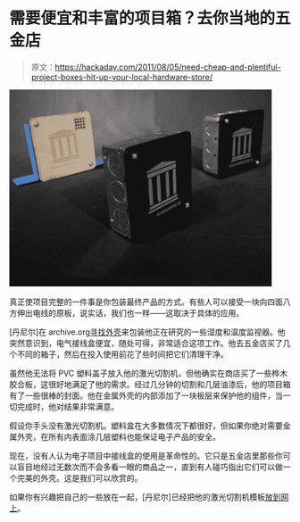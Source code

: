 # 需要便宜和丰富的项目箱？去你当地的五金店

> 原文：<https://hackaday.com/2011/08/05/need-cheap-and-plentiful-project-boxes-hit-up-your-local-hardware-store/>

![open_hardware_project_boxes](img/7a736dc127b96ce03bc4ebde5524927f.png "open_hardware_project_boxes")

真正使项目完整的一件事是你包装最终产品的方式。有些人可以接受一块向四面八方伸出电线的原板，说实话，我们也一样——这取决于具体的应用。

[丹尼尔]在 archive.org[寻找外壳](http://blog.archive.org/2011/08/05/open-hardware-inexpensive-enclosures-from-junction-boxes/)来包装他正在研究的一些湿度和温度监视器。他突然意识到，电气接线盒便宜，随处可得，非常适合这项工作。他去五金店买了几个不同的箱子，然后在投入使用前花了些时间把它们清理干净。

虽然他无法将 PVC 塑料盖子放入他的激光切割机，但他确实在商店买了一些桦木胶合板，这很好地满足了他的需求。经过几分钟的切割和几层油漆后，他的项目箱有了一些很棒的封面。他在金属外壳的内部添加了一块板层来保护他的组件，当一切完成时，他对结果非常满意。

假设你手头没有激光切割机。塑料盒在大多数情况下都很好，但如果你绝对需要金属外壳，在所有内表面涂几层塑料也能保证电子产品的安全。

现在，没有人认为电子项目中接线盒的使用是革命性的。它只是五金店里那些你可以盲目地经过无数次而不会多看一眼的商品之一，直到有人碰巧指出它们可以做一个完美的外壳。这是我们可以欣赏的。

如果你有兴趣把自己的一些放在一起，[丹尼尔]已经把他的激光切割机模板[放到网上](http://danreetz.com/IA/IA_Open_Hardware_Enclosures.zip)。